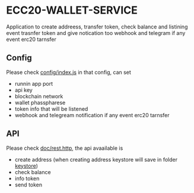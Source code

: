 # ECC20-WALLET-SERVICE
Application to create addreess, transfer token, check balance and listining event trasnfer token and give notication too webhook and telegram if any event erc20 tarnsfer

## Config
Please check [config/index.js](config/index.js) in that config, can set 
- runnin app port
- api key
- blockchain network
- wallet phasspharese
- token info that will be listened 
- webhook and telegream notification if any event erc20 tarnsfer 

## API
Please check [doc/rest.http](doc/rest.http), the api avaailable is
- create address  (when creating address keystore will save in folder [keystore](keystore))
- check balance
- info token
- send token
